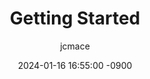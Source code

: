 ---
title: Getting Started
author: jcmace
date: 2024-01-16 16:55:00 -0900
categories: [Blogging, Tutorial]
tags: [getting started]
pin: true
target_url: https://github.com/Blueprint-uServices/blueprint/blob/main/docs/manual/gettingstarted.md
description: This page provides a starting point for researchers looking into using Blueprint.
---